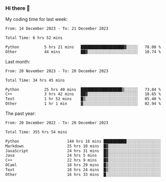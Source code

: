 ### Hi there 👋

My coding time for last week:

<!--START_SECTION:week-->

```txt
From: 14 December 2023 - To: 21 December 2023

Total Time: 6 hrs 52 mins

Python           5 hrs 21 mins   ███████████████████▓░░░░░   78.00 %
Other            44 mins         ██▓░░░░░░░░░░░░░░░░░░░░░░   10.74 %
```

<!--END_SECTION:week-->

Last month:

<!--START_SECTION:month-->

```txt
From: 20 November 2023 - To: 20 December 2023

Total Time: 34 hrs 45 mins

Python           25 hrs 40 mins  ██████████████████▒░░░░░░   73.84 %
C++              3 hrs 42 mins   ██▓░░░░░░░░░░░░░░░░░░░░░░   10.65 %
Text             1 hr 52 mins    █▒░░░░░░░░░░░░░░░░░░░░░░░   05.40 %
Other            1 hr 1 min      ▓░░░░░░░░░░░░░░░░░░░░░░░░   02.94 %
```

<!--END_SECTION:month-->

The past year:

<!--START_SECTION:year-->

```txt
From: 20 December 2022 - To: 20 December 2023

Total Time: 355 hrs 54 mins

Python                     144 hrs 16 mins ██████████░░░░░░░░░░░░░░░   40.54 %
Markdown                   25 hrs 10 mins  █▓░░░░░░░░░░░░░░░░░░░░░░░   07.07 %
JavaScript                 24 hrs 31 mins  █▓░░░░░░░░░░░░░░░░░░░░░░░   06.89 %
Java                       24 hrs 5 mins   █▓░░░░░░░░░░░░░░░░░░░░░░░   06.77 %
C++                        22 hrs 9 mins   █▓░░░░░░░░░░░░░░░░░░░░░░░   06.22 %
OCaml                      18 hrs 29 mins  █▒░░░░░░░░░░░░░░░░░░░░░░░   05.20 %
Text                       18 hrs 24 mins  █▒░░░░░░░░░░░░░░░░░░░░░░░   05.17 %
Other                      16 hrs 33 mins  █░░░░░░░░░░░░░░░░░░░░░░░░   04.65 %
```

<!--END_SECTION:year-->
